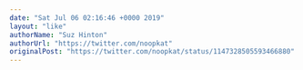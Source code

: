 ```yaml
---
date: "Sat Jul 06 02:16:46 +0000 2019"
layout: "like"
authorName: "Suz Hinton"
authorUrl: "https://twitter.com/noopkat"
originalPost: "https://twitter.com/noopkat/status/1147328505593466880"
---
```

